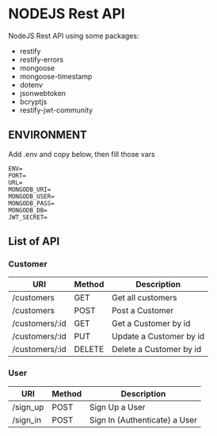 # NODEJS Rest API

NodeJS Rest API using some packages:

* restify
* restify-errors
* mongoose
* mongoose-timestamp
* dotenv
* jsonwebtoken
* bcryptjs
* restify-jwt-community

## ENVIRONMENT

Add .env and copy below, then fill those vars

```env
ENV=
PORT=
URL=
MONGODB_URI=
MONGODB_USER=
MONGODB_PASS=
MONGODB_DB=
JWT_SECRET=
```

## List of API

### Customer

| URI            | Method | Description             |
| -------------- | ------ | ----------------------- |
| /customers     | GET    | Get all customers       |
| /customers     | POST   | Post a Customer         |
| /customers/:id | GET    | Get a Customer by id    |
| /customers/:id | PUT    | Update a Customer by id |
| /customers/:id | DELETE | Delete a Customer by id |

### User

| URI      | Method | Description                   |
| -------- | ------ | ----------------------------- |
| /sign_up | POST   | Sign Up a User                |
| /sign_in | POST   | Sign In (Authenticate) a User |
